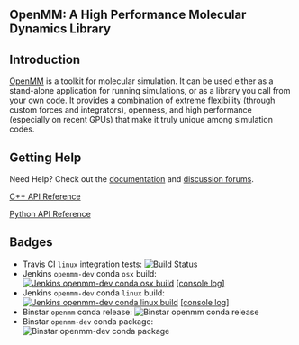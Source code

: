 ## OpenMM: A High Performance Molecular Dynamics Library

Introduction
------------

[OpenMM](https://simtk.org/home/openmm) is a toolkit for molecular simulation. It can be used either as a stand-alone application for running simulations, or as a library you call from your own code. It
provides a combination of extreme flexibility (through custom forces and integrators), openness, and high performance (especially on recent GPUs) that make it truly unique among simulation codes.  

Getting Help
------------

Need Help? Check out the [documentation](https://simtk.org/docman/?group_id=161) and [discussion forums](https://simtk.org/forums/viewforum.php?f=161).

[C++ API Reference](https://simtk.org/api_docs/openmm/api6_0/c++/)

[Python API Reference](https://simtk.org/api_docs/openmm/api6_0/python/)

Badges
------
* Travis CI `linux` integration tests: [![Build Status](https://travis-ci.org/pandegroup/openmm.png?branch=master)](https://travis-ci.org/pandegroup/openmm)
* Jenkins `openmm-dev` conda `osx` build: [![Jenkins `openmm-dev` conda `osx` build](https://jenkins.choderalab.org/job/conda-openmm-dev-osx-2/badge/icon)](https://jenkins.choderalab.org/job/conda-openmm-dev-osx-2/) [[console log]](https://jenkins.choderalab.org/job/conda-openmm-dev-osx-2/lastBuild/consoleFull)
* Jenkins `openmm-dev` conda `linux` build: [![Jenkins `openmm-dev` conda `linux` build](https://jenkins.choderalab.org/job/conda-openmm-dev-linux-vagrant-2/badge/icon)](https://jenkins.choderalab.org/job/conda-openmm-dev-linux-vagrant-2/) [[console log]](https://jenkins.choderalab.org/job/conda-openmm-dev-linux-vagrant-2/lastBuild/consoleFull)
* Binstar `openmm` conda release: ![Binstar `openmm` conda release](https://binstar.org/omnia/openmm/badges/version.svg)
* Binstar `openmm-dev` conda package: ![Binstar `openmm-dev` conda package](https://binstar.org/omnia/openmm-dev/badges/version.svg)

